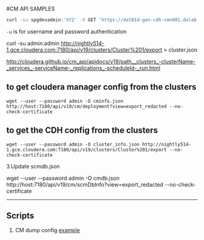 #CM API SAMPLES

```bash
curl -su spgdevadmin:'XYZ' -X GET 'https://dal01d-gen-cdh-cmn001.dalab.syniverse.com:7183/api/v13/clusters/Dallas%20Lab%20(Corp)%20Cluster/services/impala/impalaQueries?filter=(query_duration>1ms)&from=2018-06-20&to=2018-06-20T23:59:59'

```

`-u` is for username and password authentication

curl -su admin:admin http://nightly514-1.gce.cloudera.com:7180/api/v19/clusters/Cluster%201/export  > cluster.json


http://cloudera.github.io/cm_api/apidocs/v19/path__clusters_-clusterName-_services_-serviceName-_replications_-scheduleId-_run.html


## to get cloudera manager config from the clusters
```
wget --user --password admin -O cminfo.json http://host:7180/api/v19/cm/deployment?view=export_redacted --no-check-certificate
```

## to get the CDH config from the clusters
```
wget --user --password admin -O cluster_info.json http://nightly514-1.gce.cloudera.com:7180/api/v19/clusters/Cluster%201/export --no-check-certificate
```


3.Update scmdb.json

wget --user --password admin -O cmdb.json http://host:7180/api/v19/cm/scmDbInfo?view=export_redacted
--no-check-certificate


---
## Scripts

1. CM dump config [example](scripts/cm-dump-config.md)
